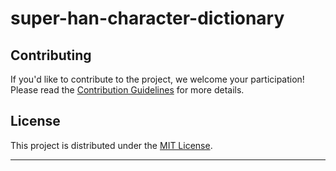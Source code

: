 # super-han-character-dictionary





## Contributing

If you'd like to contribute to the project, we welcome your participation! Please read the [Contribution Guidelines](CONTRIBUTING.md) for more details.

## License

This project is distributed under the [MIT License](LICENSE).

---
